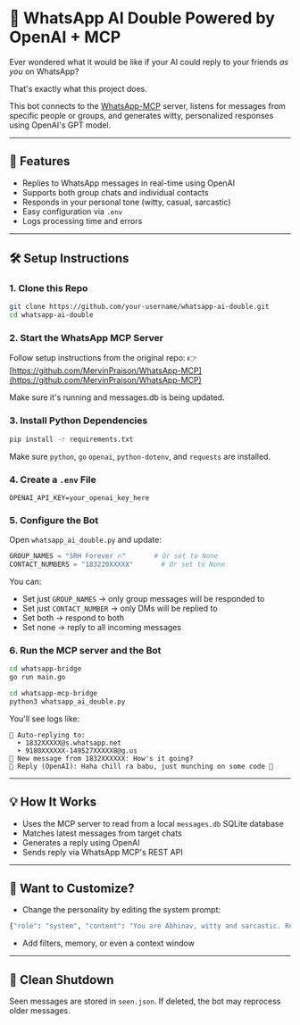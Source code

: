 # 🤖 WhatsApp AI Double Powered by OpenAI + MCP

Ever wondered what it would be like if your AI could reply to your friends *as you* on WhatsApp?

That's exactly what this project does.

This bot connects to the [WhatsApp-MCP](https://github.com/MervinPraison/WhatsApp-MCP) server, listens for messages from specific people or groups, and generates witty, personalized responses using OpenAI's GPT model.

---

## 🚀 Features

- Replies to WhatsApp messages in real-time using OpenAI
- Supports both group chats and individual contacts
- Responds in your personal tone (witty, casual, sarcastic)
- Easy configuration via `.env`
- Logs processing time and errors

---

## 🛠️ Setup Instructions

### 1. Clone this Repo

```bash
git clone https://github.com/your-username/whatsapp-ai-double.git
cd whatsapp-ai-double
```

### 2. Start the WhatsApp MCP Server

Follow setup instructions from the original repo: 👉 [https://github.com/MervinPraison/WhatsApp-MCP](https://github.com/MervinPraison/WhatsApp-MCP)

Make sure it's running and messages.db is being updated.

### 3. Install Python Dependencies

```bash
pip install -r requirements.txt
```

Make sure `python`, `go` `openai`, `python-dotenv`, and `requests` are installed. 

### 4. Create a `.env` File

```env
OPENAI_API_KEY=your_openai_key_here
```

### 5. Configure the Bot

Open `whatsapp_ai_double.py` and update:

```python
GROUP_NAMES = "SRH Forever 🔥"       # Or set to None
CONTACT_NUMBERS = "183220XXXXX"       # Or set to None
```

You can:

- Set just `GROUP_NAMES` → only group messages will be responded to
- Set just `CONTACT_NUMBER` → only DMs will be replied to
- Set both → respond to both
- Set none → reply to all incoming messages

### 6. Run the MCP server and the Bot

```bash
cd whatsapp-bridge
go run main.go
```

```bash
cd whatsapp-mcp-bridge
python3 whatsapp_ai_double.py
```

You'll see logs like:

```
🚗 Auto-replying to:
  ➤ 1832XXXXX@s.whatsapp.net
  ➤ 9180XXXXXX-149527XXXXX8@g.us
📨 New message from 1832XXXXXX: How's it going?
🤖 Reply (OpenAI): Haha chill ra babu, just munching on some code 🍕
```

---

## 💡 How It Works

- Uses the MCP server to read from a local `messages.db` SQLite database
- Matches latest messages from target chats
- Generates a reply using OpenAI
- Sends reply via WhatsApp MCP's REST API

---

## 🧠 Want to Customize?

- Change the personality by editing the system prompt:

```python
{"role": "system", "content": "You are Abhinav, witty and sarcastic. Respond in Tenglish (Telugu + English)"}
```

- Add filters, memory, or even a context window

---

## 🧼 Clean Shutdown

Seen messages are stored in `seen.json`. If deleted, the bot may reprocess older messages.

